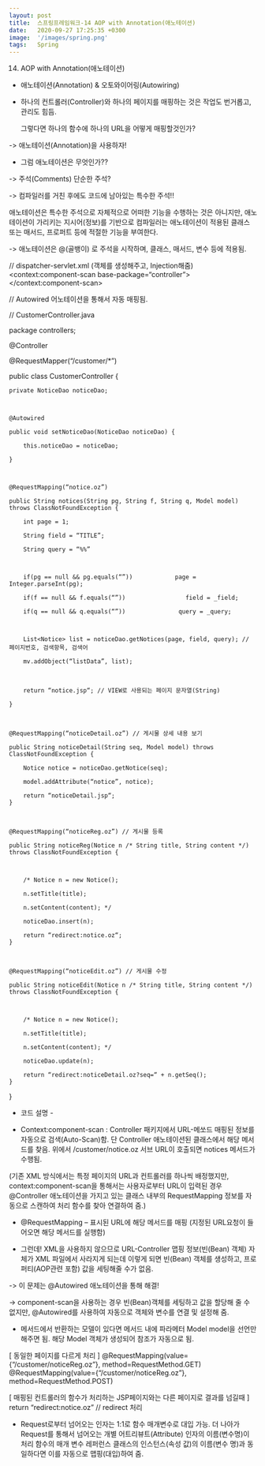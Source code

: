 ```yaml
---
layout: post
title:  스프링프레임워크-14 AOP with Annotation(애노테이션)
date:   2020-09-27 17:25:35 +0300
image:  '/images/spring.png'
tags:   Spring
---
```


14) AOP with Annotation(애노테이션)

 

* 애노테이션(Annotation) & 오토와이어링(Autowiring)

 

 - 하나의 컨트롤러(Controller)와 하나의 페이지를 매핑하는 것은 작업도 번거롭고, 관리도 힘듬.

   그렇다면 하나의 함수에 하나의 URL을 어떻게 매핑할것인가?

  -> 애노테이션(Annotation)을 사용하자!

 

 - 그럼 애노테이션은 무엇인가??

  -> 주석(Comments) 단순한 주석?

  -> 컴파일러를 거친 후에도 코드에 남아있는 특수한 주석!!

 

 애노테이션은 특수한 주석으로 자체적으로 어떠한 기능을 수행하는 것은 아니지만, 애노테이션이 가리키는 지시어(정보)를 기반으로 컴파일러는 애노테이션이 적용된 클래스 또는 매서드, 프로퍼트 등에 적절한 기능을 부여한다.

 

  -> 애노테이션은 @(골뱅이) 로 주석을 시작하며, 클래스, 매서드, 변수 등에 적용됨.

 

// dispatcher-servlet.xml (객체를 생성해주고, Injection해줌)
<context:component-scan base-package=“controller”></context:component-scan>

<bean name=“noticeDao” class=“dao.NoticeDao”> // Autowired 어노테이션을 통해서 자동 매핑됨.

 

// CustomerController.java

package controllers;

 

@Controller

@RequestMapper(“/customer/*”)

public class CustomerController {

 

    private NoticeDao noticeDao;

 

    @Autowired

    public void setNoticeDao(NoticeDao noticeDao) {

        this.noticeDao = noticeDao;

    }

 

    @RequestMapping(“notice.oz”)

    public String notices(String pg, String f, String q, Model model) throws ClassNotFoundException {

        int page = 1;

        String field = “TITLE”;

        String query = “%%”

 

        if(pg == null && pg.equals(“”))            page = Integer.parseInt(pg);

        if(f == null && f.equals(“”))                 field = _field;

        if(q == null && q.equals(“”))               query = _query;

 

        List<Notice> list = noticeDao.getNotices(page, field, query); // 페이지번호, 검색항목, 검색어

        mv.addObject(“listData”, list);

 

        return “notice.jsp“; // VIEW로 사용되는 페이지 문자열(String)

    }

 

    @RequestMapping(“noticeDetail.oz”) // 게시물 상세 내용 보기

    public String noticeDetail(String seq, Model model) throws ClassNotFoundException {

        Notice notice = noticeDao.getNotice(seq);

        model.addAttribute(“notice”, notice);

        return “noticeDetail.jsp“;
    }

 

    @RequestMapping(“noticeReg.oz”) // 게시물 등록

    public String noticeReg(Notice n /* String title, String content */) throws ClassNotFoundException {

       

        /* Notice n = new Notice();

        n.setTitle(title);

        n.setContent(content); */

        noticeDao.insert(n);

        return “redirect:notice.oz“;
    }

 

    @RequestMapping(“noticeEdit.oz”) // 게시물 수정

    public String noticeEdit(Notice n /* String title, String content */) throws ClassNotFoundException {

       

        /* Notice n = new Notice();

        n.setTitle(title);

        n.setContent(content); */

        noticeDao.update(n);       

        return “redirect:noticeDetail.oz?seq=“ + n.getSeq();
    }

}

 

 - 코드 설명 -

 

 * Context:component-scan : Controller 패키지에서 URL-메쏘드 매핑된 정보를 자동으로 검색(Auto-Scan)함. 단 Controller 애노테이션된 클래스에서 해당 메서드를 찾음. 위에서 /customer/notice.oz 서브 URL이 호출되면 notices 메서드가 수행됨.

(기존 XML 방식에서는 특정 페이지의 URL과 컨트롤러를 하나씩 배정했지만, context:component-scan을 통해서는 사용자로부터 URL이 입력된 경우 @Controller 애노테이션을 가지고 있는 클래스 내부의 RequestMapping 정보를 자동으로 스캔하여 처리 함수를 찾아 연결하여 줌.)

 

 * @RequestMapping – 표시된 URL에 해당 메서드를 매핑 (지정된 URL요청이 들어오면 해당 메서드를 실행함)


 * 그런데! XML을 사용하지 않으므로 URL-Controller 맵핑 정보(빈(Bean) 객체) 자체가 XML 파일에서 사라지게 되는데 이렇게 되면 빈(Bean) 객체를 생성하고, 프로퍼티(AOP관련 포함) 값을 세팅해줄 수가 없음.

 -> 이 문제는 @Autowired 애노테이션을 통해 해결! 

 -> component-scan을 사용하는 경우 빈(Bean)객체를 세팅하고 값을 할당해 줄 수 없지만, @Autowired를 사용하여 자동으로 객체와 변수를 연결 및 설정해 줌.

 * 메서드에서 반환하는 모델이 있다면 메서드 내에 파라메터 Model model을 선언만 해주면 됨. 해당 Model 객체가 생성되어 참조가 자동으로 됨.

[ 동일한 페이지를 다르게 처리 ]
@RequestMapping(value={“/customer/noticeReg.oz”}, method=RequestMethod.GET)
@RequestMapping(value={“/customer/noticeReg.oz”}, method=RequestMethod.POST)
 

[ 매핑된 컨트롤러의 함수가 처리하는 JSP페이지와는 다른 페이지로 결과를 넘길때 ]
return “redirect:notice.oz” // redirect 처리
 

 * Request로부터 넘어오는 인자는 1:1로 함수 매개변수로 대입 가능. 더 나아가 Request를 통해서 넘어오는 개별 어트리뷰트(Attribute) 인자의 이름(변수명)이 처리 함수의 매개 변수 레퍼런스 클래스의 인스턴스(속성 값)의 이름(변수 명)과 동일하다면 이를 자동으로 맵핑(대입)하여 줌.

 


